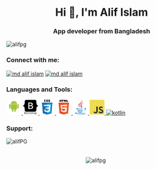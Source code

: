 <h1 align="center">Hi 👋, I'm Alif Islam</h1>
<h3 align="center">App developer from Bangladesh</h3>

<p align="left"> <img src="https://komarev.com/ghpvc/?username=alifpg&label=Profile%20views&color=0e75b6&style=flat" alt="alifpg" /> </p>

<h3 align="left">Connect with me:</h3>
<p align="left">
<a href="https://fb.com/md alif islam" target="blank"><img align="center" src="https://raw.githubusercontent.com/rahuldkjain/github-profile-readme-generator/master/src/images/icons/Social/facebook.svg" alt="md alif islam" height="30" width="40" /></a>
<a href="https://instagram.com/md alif islam" target="blank"><img align="center" src="https://raw.githubusercontent.com/rahuldkjain/github-profile-readme-generator/master/src/images/icons/Social/instagram.svg" alt="md alif islam" height="30" width="40" /></a>
</p>

<h3 align="left">Languages and Tools:</h3>
<p align="left"> <a href="https://developer.android.com" target="_blank" rel="noreferrer"> <img src="https://raw.githubusercontent.com/devicons/devicon/master/icons/android/android-original-wordmark.svg" alt="android" width="40" height="40"/> </a> <a href="https://getbootstrap.com" target="_blank" rel="noreferrer"> <img src="https://raw.githubusercontent.com/devicons/devicon/master/icons/bootstrap/bootstrap-plain-wordmark.svg" alt="bootstrap" width="40" height="40"/> </a> <a href="https://www.w3schools.com/css/" target="_blank" rel="noreferrer"> <img src="https://raw.githubusercontent.com/devicons/devicon/master/icons/css3/css3-original-wordmark.svg" alt="css3" width="40" height="40"/> </a> <a href="https://www.w3.org/html/" target="_blank" rel="noreferrer"> <img src="https://raw.githubusercontent.com/devicons/devicon/master/icons/html5/html5-original-wordmark.svg" alt="html5" width="40" height="40"/> </a> <a href="https://www.java.com" target="_blank" rel="noreferrer"> <img src="https://raw.githubusercontent.com/devicons/devicon/master/icons/java/java-original.svg" alt="java" width="40" height="40"/> </a> <a href="https://developer.mozilla.org/en-US/docs/Web/JavaScript" target="_blank" rel="noreferrer"> <img src="https://raw.githubusercontent.com/devicons/devicon/master/icons/javascript/javascript-original.svg" alt="javascript" width="40" height="40"/> </a> <a href="https://kotlinlang.org" target="_blank" rel="noreferrer"> <img src="https://www.vectorlogo.zone/logos/kotlinlang/kotlinlang-icon.svg" alt="kotlin" width="40" height="40"/> </a> </p>

<h3 align="left">Support:</h3>
<p><a href="https://ko-fi.com/alifPG"> <img align="left" src="https://cdn.ko-fi.com/cdn/kofi3.png?v=3" height="50" width="210" alt="alifPG" /></a></p><br><br>

<p><img align="center" src="https://github-readme-stats.vercel.app/api/top-langs?username=alifpg&show_icons=true&locale=en&layout=compact" alt="alifpg" /></p>


